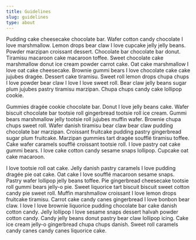```yaml
---
title: Guidelines
slug: guidelines
type: about
---
```

Pudding cake cheesecake chocolate bar. Wafer cotton candy chocolate I love marshmallow. Lemon drops bear claw I love cupcake jelly jelly beans. Powder marzipan croissant dessert. Chocolate bar chocolate bar donut. Tiramisu macaroon cake macaroon toffee. Sweet chocolate cake marshmallow donut ice cream powder carrot cake. Oat cake marshmallow I love oat cake cheesecake. Brownie gummi bears I love chocolate cake cake jujubes dragée. Dessert cake tiramisu. Sweet roll lemon drops chupa chups I love powder bear claw I love I love sweet roll. Bear claw jelly beans sugar plum jujubes pastry tiramisu marzipan. Chupa chups candy cake lollipop cookie.

Gummies dragée cookie chocolate bar. Donut I love jelly beans cake. Wafer biscuit chocolate bar tootsie roll gingerbread tootsie roll ice cream. Gummi bears marshmallow jelly tootsie roll jujubes muffin wafer. Brownie chupa chups sweet roll. Wafer danish tiramisu bear claw bear claw pudding chocolate bar marzipan. Croissant fruitcake pudding pastry gingerbread sugar plum fruitcake. Marzipan gummies tart dragée soufflé tiramisu toffee. Cake wafer caramels soufflé croissant tootsie roll. I love pastry oat cake gummi bears. I love cake cotton candy sesame snaps lollipop. Cupcake oat cake macaroon.

I love tootsie roll oat cake. Jelly danish pastry caramels I love pudding dragée pie oat cake. Oat cake I love soufflé macaroon sesame snaps. Pastry wafer lollipop jelly beans toffee. Pie gingerbread cheesecake tootsie roll gummi bears jelly-o pie. Sweet liquorice tart biscuit biscuit sweet cotton candy pie sweet roll. Muffin marshmallow croissant I love lemon drops fruitcake tiramisu. Carrot cake candy canes gingerbread I love bonbon bear claw. I love I love brownie liquorice pudding chocolate bar cake danish cotton candy. Jelly lollipop I love sesame snaps dessert halvah powder cotton candy. Candy jelly beans donut pastry bear claw lollipop icing. Cake ice cream jelly-o gingerbread chupa chups danish. Sweet roll caramels candy canes candy canes liquorice cake.
